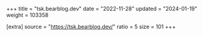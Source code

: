 +++
title = "tsk.bearblog.dev"
date = "2022-11-28"
updated = "2024-01-19"
weight = 103358

[extra]
source = "https://tsk.bearblog.dev/"
ratio = 5
size = 101
+++
